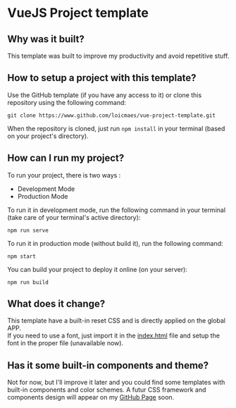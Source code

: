 # VueJS Project template

## Why was it built?

This template was built to improve my productivity and avoid repetitive stuff.

## How to setup a project with this template?

Use the GitHub template (if you have any access to it) or clone this repository using the following command:

```shell
git clone https://www.github.com/loicmaes/vue-project-template.git
```

When the repository is cloned, just run `npm install` in your terminal (based on your project's directory).

## How can I run my project?

To run your project, there is two ways :
- Development Mode
- Production Mode

To run it in development mode, run the following command in your terminal (take care of your terminal's active directory):
```shell
npm run serve
```

To run it in production mode (without build it), run the following command:
```shell
npm start
```

You can build your project to deploy it online (on your server):
```shell
npm run build
```

## What does it change?

This template have a built-in reset CSS and is directly applied on the global APP.  
If you need to use a font, just import it in the [index.html](./public/index.html) file and setup the font in the proper file (unavailable now).

## Has it some built-in components and theme?

Not for now, but I'll improve it later and you could find some templates with built-in components and color schemes. A futur CSS framework and components design will appear on my [GitHub Page](https://www.github.com/loicmaes/) soon.
